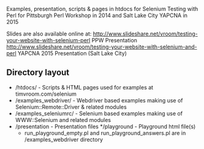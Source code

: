 Examples, presentation, scripts & pages in htdocs for Selenium Testing with Perl for Pittsburgh Perl Workshop in 2014 and Salt Lake City YAPCNA in 2015

Slides are also available online at:
http://www.slideshare.net/vroom/testing-your-website-with-selenium-perl  PPW Presentation
http://www.slideshare.net/vroom/testing-your-website-with-selenium-and-perl YAPCNA 2015 Presentation (Salt Lake City)


Directory layout
--------------------

* /htdocs/ - Scripts & HTML pages used for examples at timvroom.com/selenium
* /examples_webdriver/ - Webdriver based examples making use of Selenium::Remote::Driver & related modules
* /examples_seleniumrc/ - Selenium based examples making use of WWW::Selenium and related modules
* /presentation - Presentation files
*/playground - Playground html file(s)
  - run_playground_empty.pl and run_playground_answers.pl are in /examples_webdriver directory
